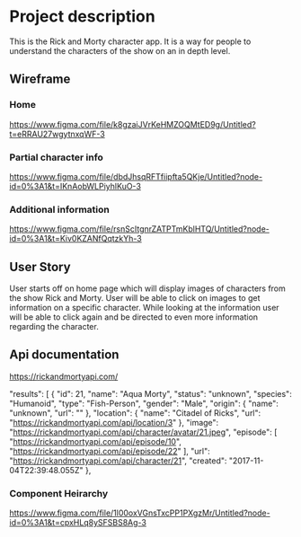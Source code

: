 # Project description

This is the Rick and Morty character app. It is a way for people to understand the characters of the show on an in depth level. 

## Wireframe


### Home 
https://www.figma.com/file/k8gzaiJVrKeHMZOQMtED9g/Untitled?t=eRRAU27wgytnxqWF-3

### Partial character info 
https://www.figma.com/file/dbdJhsqRFTfiipfta5QKje/Untitled?node-id=0%3A1&t=IKnAobWLPiyhlKuO-3

### Additional information 
https://www.figma.com/file/rsnScItgnrZATPTmKblHTQ/Untitled?node-id=0%3A1&t=Kiv0KZANfQqtzkYh-3

## User Story
User starts off on home page which will display images of characters from the show Rick and Morty. User will be able to click on images to get information on a specific character. While looking at the information user will be able to click again and be directed to even more information regarding the character. 

## Api documentation 
https://rickandmortyapi.com/

"results": [
{
    "id": 21,
    "name": "Aqua Morty",
    "status": "unknown",
    "species": "Humanoid",
    "type": "Fish-Person",
    "gender": "Male",
    "origin": {
        "name": "unknown",
        "url": ""
    },
    "location": {
        "name": "Citadel of Ricks",
        "url": "https://rickandmortyapi.com/api/location/3"
    },
    "image": "https://rickandmortyapi.com/api/character/avatar/21.jpeg",
    "episode": [
        "https://rickandmortyapi.com/api/episode/10",
        "https://rickandmortyapi.com/api/episode/22"
    ],
    "url": "https://rickandmortyapi.com/api/character/21",
    "created": "2017-11-04T22:39:48.055Z"
},

### Component Heirarchy 
https://www.figma.com/file/1l00oxVGnsTxcPP1PXgzMr/Untitled?node-id=0%3A1&t=cpxHLq8ySFSBS8Ag-3






